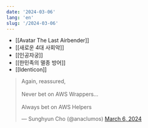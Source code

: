 ```yaml
---
date: '2024-03-06'
lang: 'en'
slug: '/2024-03-06'
---
```


- [[Avatar The Last Airbender]]
- [[새로운 4대 사회악]]
- [[인공자궁]]
- [[한민족의 멸종 방어]]
- [[Identicon]]

<blockquote class="twitter-tweet"><p lang="en" dir="ltr">Again, reassured,<br/><br/>Never bet on AWS Wrappers…<br/><br/>Always bet on AWS Helpers</p>&mdash; Sunghyun Cho (@anaclumos) <a href="https://twitter.com/anaclumos/status/1765495773536600561?ref_src=twsrc%5Etfw">March 6, 2024</a></blockquote>
